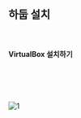 
## 하둡 설치

<br> 

#### VirtualBox 설치하기


<br><br><br>

![1](https://user-images.githubusercontent.com/35517797/62436033-48b10f80-b779-11e9-8100-5f6d716070cf.PNG)

